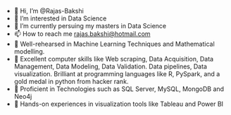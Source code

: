 
- 👋 Hi, I’m @Rajas-Bakshi
- 👀 I’m interested in Data Science 
- 🌱 I’m currently persuing my masters in Data Science  
- 📫 How to reach me rajas.bakshi@hotmail.com
-  :pushpin: Well-rehearsed in Machine Learning Techniques and Mathematical modelling. 
-  :pushpin: Excellent computer skills like Web scraping, Data Acquisition, Data Management, Data Modeling, Data Validation. Data pipelines, Data visualization. Brilliant at programming languages like R, PySpark, and a gold medal in python from hacker rank.
-  :pushpin: Proficient in Technologies such as SQL Server, MySQL, MongoDB and Neo4j
-  :pushpin: Hands-on experiences in visualization tools like Tableau and Power BI

